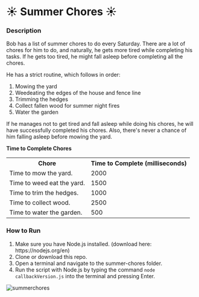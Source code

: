 <h1>&#9728; Summer Chores &#9728;</h1>
<h3>Description</h3>
<p>Bob has a list of summer chores to do every Saturday. There are a lot of chores for him to do, and naturally, he gets more tired while completing his tasks. If he gets too tired, he might fall asleep before completing all the chores.</p>
<p>He has a strict routine, which follows in order:</p>
<ol>
  <li>Mowing the yard</li>
  <li>Weedeating the edges of the house and fence line</li>
  <li>Trimming the hedges</li>
  <li>Collect fallen wood for summer night fires</li>
  <li>Water the garden</li>
</ol>
<p>If he manages not to get tired and fall asleep while doing his chores, he will have successfully completed his chores. Also, there's never a chance of him falling asleep before mowing the yard.</p>
<caption><b>Time to Complete Chores</b></caption>
<table>
  <tr>
    <th>Chore</th>
    <th>Time to Complete (milliseconds)</th>
  </tr>
  <tr>
    <td>Time to mow the yard.</td>
    <td>2000</td>
  </tr>
    <tr>
    <td>Time to weed eat the yard.</td>
    <td>1500</td>
  </tr>
    <tr>
    <td>Time to trim the hedges.</td>
    <td>1000</td>
  </tr>
    <tr>
    <td>Time to collect wood.</td>
    <td>2500</td>
  </tr>
    <tr>
    <td>Time to water the garden.</td>
    <td>500</td>
  </tr>
</table>
<h3>How to Run</h3>
<ol>
  <li>Make sure you have Node.js installed. (download here: https://nodejs.org/en)</li>
  <li>Clone or download this repo.</li>
  <li>Open a terminal and navigate to the summer-chores folder.</li>
  <li>Run the script with Node.js by typing the command <code>node callbackVersion.js</code> into the terminal and pressing Enter.</li>
</ol>

![summerchores](https://github.com/user-attachments/assets/48b98e40-97fe-408f-a633-9e6c913101fa)
